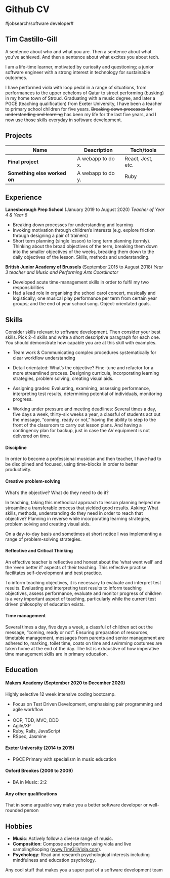 # Github CV
#jobsearch/software developer#

## Tim Castillo-Gill


A sentence about who and what you are. Then a sentence about what you've achieved. And then a sentence about what excites you about tech.

I am a life-time learner, motivated by curiosity and questioning; a junior software engineer with a strong interest in technology for sustainable outcomes. 

I have performed viola with loop pedal in a range of situations, from performances to the upper echelons of Qatar to street performing (busking) in my home town of Stroud. Graduating with a music degree, and later a PGCE (teaching qualification) from Exeter University, I have been a teacher to primary school children for five years. ~~Breaking down processes for understanding and learning~~ has been my life for the last five years, and I now use those skills everyday in software development. 

## Projects
| Name                         | Description       | Tech/tools        |
| ---------------------------- | ----------------- | ----------------- |
| **Final project**            | A webapp to do x. | React, Jest, etc. |
| **Something else worked on** | A webapp to do y. | Ruby              |

## Experience
**Lanesborough Prep School** (January 2019 to August 2020)
*Teacher of Year 4 & Year 6*

* Breaking down processes for understanding and learning
* Invoking motivation through children’s interests (e.g. explore friction through designing a pair of trainers)
* Short term planning (single lesson) to long term planning (termly). Thinking about the broad objectives of the term, breaking them down into the smaller objectives of the weeks, breaking them down to the daily objectives of the lesson. Skills, methods and understanding.

**British Junior Academy of Brussels** (September 2015 to August 2018)
*Year 3 teacher and Music and Performing Arts Coordinator*

* Developed acute time-management skills in order to fulfil my two responsibilities
* Had a lead role in organising the school carol concert, musically and logistically; one musical play performance per term from certain year groups; and the end of year school song. Object-orientated goals. 



## Skills
Consider skills relevant to software development. Then consider your best skills. Pick 2-4 skills and write a short descriptive paragraph for each one. You should demonstrate how capable you are at this skill with examples.

* Team work & Communicating complex procedures systematically for clear workflow understanding
* Detail orientated: What’s the objective? Fine-tune and refactor for a more streamlined process. Designing curricula, incorporating learning strategies, problem solving, creating visual aids. 

* Assigning grades: Evaluating, examining, assessing performance, interpreting test results, determining potential of individuals, monitoring progress. 
* Working under pressure and meeting deadlines: Several times a day, five days a week, thirty-six weeks a year, a classful of students act out the message, “coming, ready or not,” having the ability to step to the front of the classroom to carry out lesson plans. And having a contingency plan for backup, just in case the AV equipment is not delivered on time. 

#### Discipline
In order to become a professional musician and then teacher, I have had to be disciplined and focused, using time-blocks in order to better productivity.

#### Creative problem-solving
What’s the objective? What do they need to do it? 

In teaching, taking this methodical approach to lesson planning helped me streamline a transferable process that yielded good results. Asking: What skills, methods, understanding do they need in order to reach that objective? Planning in reverse while incorporating learning strategies, problem solving and creating visual aids. 

On a day-to-day basis and sometimes at short notice I was implementing a range of problem-solving strategies. 

#### Reflective and Critical Thinking
An effective teacher is reflective and honest about the ‘what went well’ and the ‘even better if’ aspects of their teaching. This reflective practise facilitates self-development and best practice. 

To inform teaching objectives,  it is necessary to evaluate and interpret  test results. 
Evaluating and interpreting test results to inform teaching objectives, assess performance, evaluate and monitor progress of children is a very important aspect of teaching, particularly while the current test driven philosophy of education exists. 

#### Time management
Several times a day, five days a week, a classful of children act out the message, “coming, ready or not”. Ensuring preparation of resources, timetable management, messages from parents and senior management are adhered to, marking, toilet time, coats on time and swimming costumes are taken home at the end of the day. The list is exhaustive of how imperative time management skills are in primary education. 

## Education

#### Makers Academy (September 2020 to December 2020)
Highly selective 12 week intensive coding bootcamp.

* Focus on Test Driven Development, emphasising pair programming and agile workflow
* 
* OOP, TDD, MVC, DDD
* Agile/XP
* Ruby, Rails, JavaScript
* RSpec, Jasmine

#### Exeter University (2014 to 2015)

* PGCE Primary with specialism in music education

#### Oxford Brookes (2006 to 2009)

* BA in Music: 2:2

#### Any other qualifications
That in some arguable way make you a better software developer or well-rounded person

## Hobbies
* **Music**: Actively follow a diverse range of music.
* **Composition**: Compose and perform using viola and live sampling/looping (www.TimGillViola.com). 
* **Psychology**: Read and research psychological interests including mindfulness and education psychology.

Any cool stuff that makes you a super part of a software development team